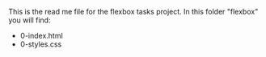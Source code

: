 This is the read me file for the flexbox tasks project. In this folder "flexbox" you will find:
- 0-index.html
- 0-styles.css
